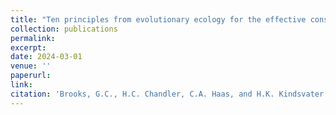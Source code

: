 ```yaml
---
title: "Ten principles from evolutionary ecology for the effective conservation of reptiles and amphibians"
collection: publications
permalink: 
excerpt:
date: 2024-03-01
venue: ''
paperurl:
link:
citation: 'Brooks, G.C., H.C. Chandler, C.A. Haas, and H.K. Kindsvater. Ten principles from evolutionary ecology for the effective conservation of reptiles and amphibians. <i>in review</i>'
---
```

